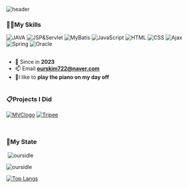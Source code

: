 ![header](https://capsule-render.vercel.app/api?type=waving&text=Hyoli&nbsp;Kim&fontColor=cd84f1&fontSize=36&color=0:aafaf9,50:ffe9b6,100:fcaae8)

<h3 align="left">👩‍💻My Skills</h3>

![JAVA](https://img.shields.io/badge/Java-f6e58d?style=flat-square&logoColor=white)
![JSP&Servlet](https://img.shields.io/badge/JSP&Servlet-ffbe76?style=flat-square&logoColor=white)
![MyBatis](https://img.shields.io/badge/MyBatis-ff7979?style=flat-square&logoColor=white)
![JavaScript](https://img.shields.io/badge/JavaScript-badc58?style=flat-square&logoColor=white)
![HTML](https://img.shields.io/badge/HTML-7ed6df?style=flat-square&logoColor=white)
![CSS](https://img.shields.io/badge/CSS-e056fd?style=flat-square&logoColor=white)
![Ajax](https://img.shields.io/badge/Ajax-686de0?style=flat-square&logoColor=white)
![Spring](https://img.shields.io/badge/Spring-30336b?style=flat-square&logoColor=white)
![Oracle](https://img.shields.io/badge/Oracle-95afc0?style=flat-square&logoColor=white)
<br><br>
- 🌱 Since in **2023**
- 📫 Email **ourskim722@naver.com**
- 🌷I like to **play the piano on my day off**
<br><br>
<h3 align="left">📋Projects I Did</h3>

[![MVClogo](https://github.com/LcsCho/kh12-final5/assets/135007715/b89943d4-1435-46d5-8f1a-efd98bf26032)](https://sysout.co.kr/mvc/)
[![Tripee](https://github.com/jawon22/SemiProject5/assets/135007715/b83236f2-1376-4317-8c12-5c86b698b635)](https://sysout.co.kr/tripee/)

<br>
<h3 align="left">📍My State</h3>

<p>&nbsp;<img align="center" src="https://github-readme-stats.vercel.app/api?username=oursidle&show_icons=true&title_color=ffffff&text_color=ffffff&bg_color=f78fb3&locale=en" alt="oursidle" /></p>
<p><img align="center" src="https://github-readme-streak-stats.herokuapp.com/?user=oursidle&" alt="oursidle" /></p>

[![Top Langs](https://github-readme-stats.vercel.app/api/top-langs/?username=oursidle&layout=compact)](https://github.com/oursidle/github-readme-stats)
